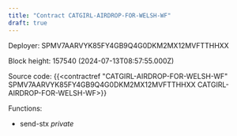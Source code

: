 ```yaml
---
title: "Contract CATGIRL-AIRDROP-FOR-WELSH-WF"
draft: true
---
```

Deployer: SPMV7AARVYK85FY4GB9Q4G0DKM2MX12MVFTTHHXX


 



Block height: 157540 (2024-07-13T08:57:55.000Z)

Source code: {{<contractref "CATGIRL-AIRDROP-FOR-WELSH-WF" SPMV7AARVYK85FY4GB9Q4G0DKM2MX12MVFTTHHXX CATGIRL-AIRDROP-FOR-WELSH-WF>}}

Functions:

* send-stx _private_
